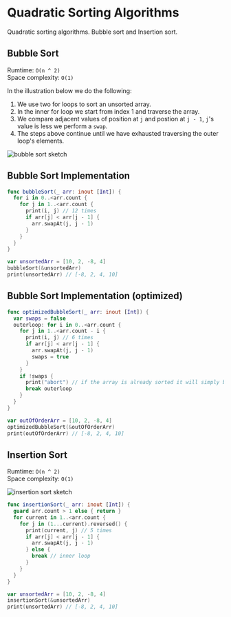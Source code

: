 # Quadratic Sorting Algorithms

Quadratic sorting algorithms. Bubble sort and Insertion sort. 


## Bubble Sort 

Rumtime: `O(n ^ 2)`   
Space complexity: `O(1)`  

In the illustration below we do the following: 

1. We use two for loops to sort an unsorted array. 
2. In the inner for loop we start from index 1 and traverse the array. 
3. We compare adjacent values of position at `j` and postion at `j - 1`, `j`'s value is less we perform a `swap`. 
4. The steps above continue until we have exhausted traversing the outer loop's elements. 

![bubble sort sketch](https://user-images.githubusercontent.com/1819208/98544593-3b2ee300-2262-11eb-9fc9-b8f66608f4ff.jpg)

## Bubble Sort Implementation 

```swift 
func bubbleSort(_ arr: inout [Int]) {
  for i in 0..<arr.count {
    for j in 1..<arr.count {
      print(i, j) // 12 times
      if arr[j] < arr[j - 1] {
        arr.swapAt(j, j - 1)
      }
    }
  }
}

var unsortedArr = [10, 2, -8, 4]
bubbleSort(&unsortedArr)
print(unsortedArr) // [-8, 2, 4, 10]
```

## Bubble Sort Implementation (optimized) 

```swift 
func optimizedBubbleSort(_ arr: inout [Int]) {
  var swaps = false
  outerloop: for i in 0..<arr.count {
    for j in 1..<arr.count - i {
      print(i, j) // 6 times
      if arr[j] < arr[j - 1] {
        arr.swapAt(j, j - 1)
        swaps = true
      }
    }
    if !swaps {
      print("abort") // if the array is already sorted it will simply break out of the entire loop
      break outerloop
    }
  }
}

var outOfOrderArr = [10, 2, -8, 4]
optimizedBubbleSort(&outOfOrderArr)
print(outOfOrderArr) // [-8, 2, 4, 10]
```

## Insertion Sort

Rumtime: `O(n ^ 2)`   
Space complexity: `O(1)`   

![insertion sort sketch](https://user-images.githubusercontent.com/1819208/98546768-34ee3600-2265-11eb-860f-27c1fdef5769.jpg)

```swift 
func insertionSort(_ arr: inout [Int]) {
  guard arr.count > 1 else { return }
  for current in 1..<arr.count {
    for j in (1...current).reversed() {
      print(current, j) // 5 times
      if arr[j] < arr[j - 1] {
        arr.swapAt(j, j - 1)
      } else {
        break // inner loop
      }
    }
  }
}

var unsortedArr = [10, 2, -8, 4]
insertionSort(&unsortedArr)
print(unsortedArr) // [-8, 2, 4, 10]
```
